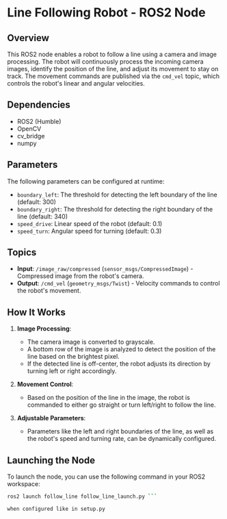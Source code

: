 # Line Following Robot - ROS2 Node

## Overview
This ROS2 node enables a robot to follow a line using a camera and image processing. The robot will continuously process the incoming camera images, identify the position of the line, and adjust its movement to stay on track. The movement commands are published via the `cmd_vel` topic, which controls the robot's linear and angular velocities.

## Dependencies
- ROS2 (Humble)
- OpenCV
- cv_bridge
- numpy

## Parameters
The following parameters can be configured at runtime:

- `boundary_left`: The threshold for detecting the left boundary of the line (default: 300)
- `boundary_right`: The threshold for detecting the right boundary of the line (default: 340)
- `speed_drive`: Linear speed of the robot (default: 0.1)
- `speed_turn`: Angular speed for turning (default: 0.3)

## Topics
- **Input**: `/image_raw/compressed` (`sensor_msgs/CompressedImage`) - Compressed image from the robot's camera.
- **Output**: `/cmd_vel` (`geometry_msgs/Twist`) - Velocity commands to control the robot's movement.

## How It Works
1. **Image Processing**: 
   - The camera image is converted to grayscale.
   - A bottom row of the image is analyzed to detect the position of the line based on the brightest pixel.
   - If the detected line is off-center, the robot adjusts its direction by turning left or right accordingly.
   
2. **Movement Control**:
   - Based on the position of the line in the image, the robot is commanded to either go straight or turn left/right to follow the line.
   
3. **Adjustable Parameters**:
   - Parameters like the left and right boundaries of the line, as well as the robot's speed and turning rate, can be dynamically configured.

## Launching the Node
To launch the node, you can use the following command in your ROS2 workspace:
```bash
ros2 launch follow_line follow_line_launch.py ```

when configured like in setup.py
